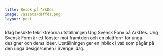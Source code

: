 ```yaml
---
title: Besök på ArkDes
image: /assets/dsffds.png
layout: post
---
```


Idag besökte tekniktreorna utställningen Ung Svensk Form på ArkDes.
Ung Svensk Form är ett fönster mot framtiden och en plattform för unga designer och deras idéer. Utställningen ger en inblick i vad som pågår på den unga designscenen i Sverige idag.

